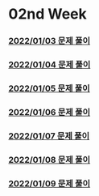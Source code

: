 # 02nd Week
### [2022/01/03 문제 풀이](./solve_220103.py)
### [2022/01/04 문제 풀이](./solve_220104.py)
### [2022/01/05 문제 풀이](./solve_220105.py)
### [2022/01/06 문제 풀이](./solve_220106.py)
### [2022/01/07 문제 풀이](./solve_220107.py)
### [2022/01/08 문제 풀이](./solve_220108.py)
### [2022/01/09 문제 풀이](./solve_220109.py)